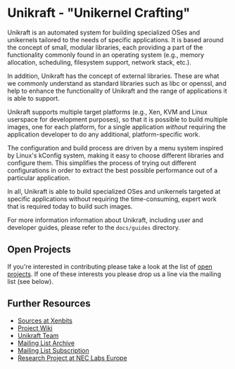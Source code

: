 Unikraft - "Unikernel Crafting"
==============================

Unikraft is an automated system for building specialized OSes and
unikernels tailored to the needs of specific applications. It is based
around the concept of small, modular libraries, each providing a part
of the functionality commonly found in an operating system (e.g.,
memory allocation, scheduling, filesystem support, network stack,
etc.).

In addition, Unikraft has the concept of external libraries. These are
what we commonly understand as standard libraries such as libc or
openssl, and help to enhance the functionality of Unikraft and the
range of applications it is able to support.

Unikraft supports multiple target platforms (e.g., Xen, KVM and Linux
userspace for development purposes), so that it is possible to build
multiple images, one for each platform, for a single application
*without* requiring the application developer to do any additional,
platform-specific work.

The configuration and build process are driven by a menu system
inspired by Linux's kConfig system, making it easy to choose different
libraries and configure them. This simplifies the process of trying
out different configurations in order to extract the best possible
performance out of a particular application.

In all, Unikraft is able to build specialized OSes and unikernels
targeted at specific applications without requiring the
time-consuming, expert work that is required today to build such
images.

For more information information about Unikraft, including user and
developer guides, please refer to the `docs/guides` directory.

Open Projects
-----------------

If you're interested in contributing please take a look at the list of
[open projects](https://github.com/unikraft/unikraft/issues). If one
of these interests you please drop us a line via the mailing list (see
below).

Further Resources
-----------------
* [Sources at Xenbits](http://xenbits.xen.org/gitweb/?a=project_list;pf=unikraft)
* [Project Wiki](https://wiki.xenproject.org/wiki/Category:Unikraft)
* [Unikraft Team](https://www.xenproject.org/developers/teams/unikraft.html)
* [Mailing List Archive](https://lists.xenproject.org/archives/html/minios-devel)
* [Mailing List Subscription](mailto:minios-devel-request@lists.xenproject.org)
* [Research Project at NEC Labs Europe](http://sysml.neclab.eu/projects/unikraft/)
